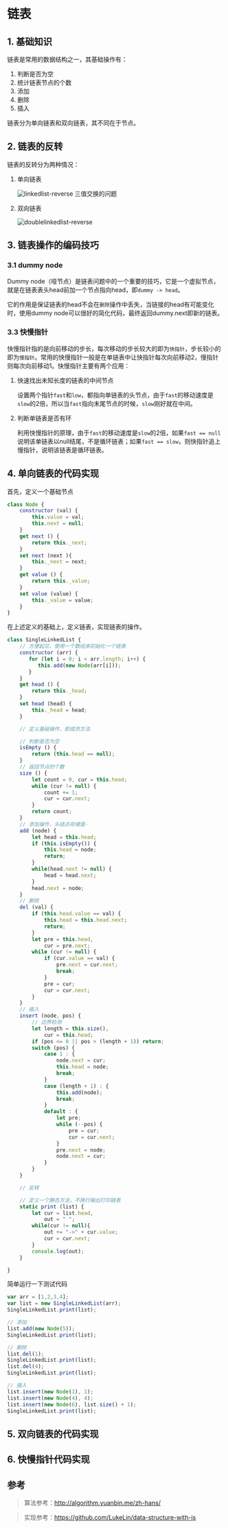 # 链表

## 1. 基础知识

链表是常用的数据结构之一，其基础操作有：

1. 判断是否为空
2. 统计链表节点的个数
3. 添加
4. 删除
5. 插入

链表分为单向链表和双向链表，其不同在于节点。

## 2. 链表的反转

链表的反转分为两种情况：

1. 单向链表

    ![linkedlist-reverse](../image/linkedlist-reverse.png)
    三值交换的问题

2. 双向链表

    ![doublelinkedlist-reverse](../image/doublelinkedlist-reverse.png)

## 3. 链表操作的编码技巧

### 3.1 dummy node

Dummy node（哑节点）是链表问题中的一个重要的技巧，它是一个虚拟节点，就是在链表表头head前加一个节点指向head，即`dummy -> head`。

它的作用是保证链表的head不会在`删除`操作中丢失，当链接的head有可能变化时，使用dummy node可以很好的简化代码，最终返回dummy.next即新的链表。

### 3.3 快慢指针

快慢指针指的是向前移动的步长，每次移动的步长较大的即为`快指针`，步长较小的即为`慢指针`。常用的快慢指针一般是在单链表中让快指针每次向前移动2，慢指针则每次向前移动1。快慢指针主要有两个应用：

1. 快速找出未知长度的链表的中间节点

    设置两个指针`fast`和`low`，都指向单链表的头节点，由于`fast`的移动速度是`slow`的2倍，所以当`fast`指向末尾节点的时候，`slow`刚好就在中间。

2. 判断单链表是否有环

    利用快慢指针的原理，由于`fast`的移动速度是`slow`的2倍，如果`fast == null`说明该单链表以null结尾，不是循环链表；如果`fast == slow`，则快指针追上慢指针，说明该链表是循环链表。

## 4. 单向链表的代码实现


首先，定义一个基础节点

```javascript
class Node {
    constructor (val) {
        this.value = val;
        this.next = null;
    }
    get next () {
        return this._next;
    }
    set next (next ){
        this._next = next; 
    }
    get value () {
        return this._value;
    }
    set value (value) {
        this._value = value;
    }
}
```

在上述定义的基础上，定义链表，实现链表的操作。

```javascript
class SingleLinkedList {
    // 方便起见，使用一个数组来初始化一个链表
    constructor (arr) {
       for (let i = 0; i < arr.length; i++) {
          this.add(new Node(arr[i])); 
       } 
    }
    get head () {
        return this._head;
    }
    set head (head) {
        this._head = head;
    }

    // 定义基础操作，即成员方法

    // 判断是否为空
    isEmpty () {
        return (this.head == null);
    }
    // 返回节点的个数
    size () {
        let count = 0, cur = this.head;
        while (cur != null) {
            count += 1;
            cur = cur.next;
        }
        return count;
    }
    // 添加操作，头结点存储值·
    add (node) {
        let head = this.head;
        if (this.isEmpty()) {
            this.head = node;
            return;
        }
        while(head.next != null) {
            head = head.next;
        }
        head.next = node;
    }
    // 删除
    del (val) {
        if (this.head.value == val) {
            this.head = this.head.next;
            return;
        }
        let pre = this.head,
            cur = pre.next;
        while (cur != null) {
            if (cur.value == val) {
                pre.next = cur.next;
                break;
            }
            pre = cur;
            cur = cur.next;
        }
    }
    // 插入
    insert (node, pos) {
        // 边界检测
        let length = this.size(),
            cur = this.head;
        if (pos <= 0 || pos > (length + 1)) return;
        switch (pos) {
            case 1 : {
                node.next = cur;
                this.head = node;
                break;
            }
            case (length + 1) : {
                this.add(node);
                break;
            }
            default : {
                let pre;
                while (--pos) {
                    pre = cur;
                    cur = cur.next;
                }
                pre.next = node;
                node.next = cur;
            }
        }
    } 

    // 反转

    // 定义一个静态方法，不换行输出打印链表
    static print (list) {
        let cur = list.head,
            out = " ";
        while(cur != null){
            out += "->" + cur.value;
            cur = cur.next;
        }
        console.log(out);
    }

}
``` 

简单运行一下测试代码

```javascript
var arr = [1,2,3,4];
var list = new SingleLinkedList(arr);
SingleLinkedList.print(list);

// 添加
list.add(new Node(5));
SingleLinkedList.print(list);

// 删除
list.del(1);
SingleLinkedList.print(list);
list.del(4);
SingleLinkedList.print(list);

// 插入
list.insert(new Node(1), 1);
list.insert(new Node(4), 4);
list.insert(new Node(6), list.size() + 1);
SingleLinkedList.print(list);
```

## 5. 双向链表的代码实现


## 6. 快慢指针代码实现

## 参考

> 算法参考：http://algorithm.yuanbin.me/zh-hans/ <br>

> 实现参考：https://github.com/LukeLin/data-structure-with-js